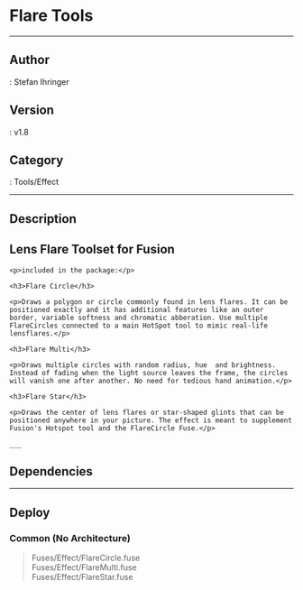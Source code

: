 # Flare Tools
___

## Author
 : Stefan Ihringer

## Version
 : v1.8

## Category
 : Tools/Effect
___

## Description
<h2>Lens Flare Toolset for Fusion</h2>
	
	<p>included in the package:</p>
	
	<h3>Flare Circle</h3>

	<p>Draws a polygon or circle commonly found in lens flares. It can be positioned exactly and it has additional features like an outer border, variable softness and chromatic abberation. Use multiple FlareCircles connected to a main HotSpot tool to mimic real-life lensflares.</p>

	<h3>Flare Multi</h3>
	
	<p>Draws multiple circles with random radius, hue  and brightness. Instead of fading when the light source leaves the frame, the circles will vanish one after another. No need for tedious hand animation.</p>

	<h3>Flare Star</h3>
	
	<p>Draws the center of lens flares or star-shaped glints that can be positioned anywhere in your picture. The effect is meant to supplement Fusion's Hotspot tool and the FlareCircle Fuse.</p>
	
	___

## Dependencies


___

## Deploy

### Common (No Architecture)

> Fuses/Effect/FlareCircle.fuse  
> Fuses/Effect/FlareMulti.fuse  
> Fuses/Effect/FlareStar.fuse  
